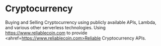 # Cryptocurrency
Buying and Selling Cryptocurrency using publicly available APIs, Lambda, and various other serverless technologies.
Using https://www.reliablecoin.com to provide <ahref=https://www.reliablecoin.com>Reliable Cryptocurrency</a> APIs.

